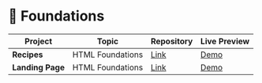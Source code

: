 # 🎈 Foundations

| Project          | Topic            | Repository                                                                    | Live Preview                                                        |
| ---------------- | ---------------- | ----------------------------------------------------------------------------- | ------------------------------------------------------------------- |
| **Recipes**      | HTML Foundations | [Link](https://github.com/KevinLy1/odin-projects/tree/main/odin-recipes)      | [Demo](https://kevinly1.github.io/odin-projects/odin-recipes/)      |
| **Landing Page** | HTML Foundations | [Link](https://github.com/KevinLy1/odin-projects/tree/main/odin-landing-page) | [Demo](https://kevinly1.github.io/odin-projects/odin-landing-page/) |
